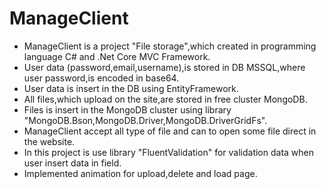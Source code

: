 # ManageClient

- ManageClient is a project "File storage",which created in programming language C# and .Net Core MVC Framework.
- User data (password,email,username),is stored in DB MSSQL,where user password,is encoded in base64.
- User data is insert in the DB using EntityFramework.
- All files,which upload on the site,are stored in free cluster MongoDB.
- Files is insert in the MongoDB cluster  using library "MongoDB.Bson,MongoDB.Driver,MongoDB.DriverGridFs".
- ManageClient accept all type of file and can to open some file direct in the website.
- In this project is use library "FluentValidation" for validation data when user insert data in field.
- Implemented animation for upload,delete and load page.
